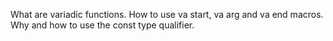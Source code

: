 What are variadic functions.
How to use va start, va arg and va end macros.
Why and how to use the const type qualifier.
